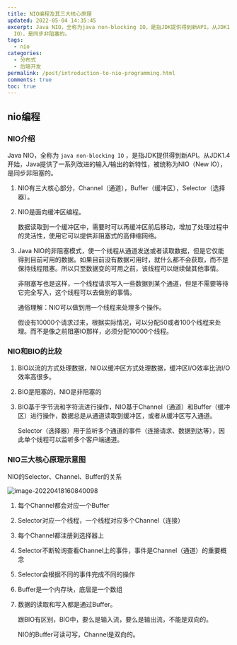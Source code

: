 ```yaml
---
title: NIO编程及其三大核心原理
updated: 2022-05-04 14:35:45
excerpt: Java NIO，全称为java non-blocking IO，是指JDK提供得到新API。从JDK1.4开始，Java提供了一系列改进的输入/输出的新特性，被统称为NIO（New
  IO），是同步非阻塞的。
tags:
  - nio
categories:
  - 分布式
  - 后端开发
permalink: /post/introduction-to-nio-programming.html
comments: true
toc: true
---
```

## nio编程

### NIO介绍

Java NIO，全称为 `java non-blocking IO` ，是指JDK提供得到新API。从JDK1.4开始，Java提供了一系列改进的输入/输出的新特性，被统称为NIO（New IO），是同步非阻塞的。

1. NIO有三大核心部分，Channel（通道），Buffer（缓冲区），Selector（选择器）。

2. NIO是面向缓冲区编程。

   数据读取到一个缓冲区中，需要时可以再缓冲区前后移动，增加了处理过程中的灵活性，使用它可以提供非阻塞式的高伸缩网络。

3. Java NIO的非阻塞模式，使一个线程从通道发送或者读取数据，但是它仅能得到目前可用的数据。如果目前没有数据可用时，就什么都不会获取，而不是保持线程阻塞。所以只至数据变的可用之前，该线程可以继续做其他事情。

   非阻塞写也是这样，一个线程请求写入一些数据到某个通道，但是不需要等待它完全写入，这个线程可以去做别的事情。

   通俗理解：NIO可以做到用一个线程来处理多个操作。

   假设有10000个请求过来，根据实际情况，可以分配50或者100个线程来处理。而不是像之前阻塞IO那样，必须分配10000个线程。

### NIO和BIO的比较

1. BIO以流的方式处理数据，NIO以缓冲区方式处理数据，缓冲区I/O效率比流I/O效率高很多。

2. BIO是阻塞的，NIO是非阻塞的

3. BIO基于字节流和字符流进行操作，NIO基于Channel（通道）和Buffer（缓冲区）进行操作，数据总是从通道读取到缓冲区，或者从缓冲区写入通道。

   Selector（选择器）用于监听多个通道的事件（连接请求、数据到达等），因此单个线程可以监听多个客户端通道。

### NIO三大核心原理示意图

NIO的Selector、Channel、Buffer的关系

![image-20220418160840098](https://img1.terwer.space/image-20220418160840098.png)

1. 每个Channel都会对应一个Buffer

2. Selector对应一个线程，一个线程对应多个Channel（连接）

3. 每个Channel都注册到选择器上

4. Selector不断轮询查看Channel上的事件，事件是Channel（通道）的重要概念

5. Selector会根据不同的事件完成不同的操作

6. Buffer是一个内存块，底层是一个数组

7. 数据的读取和写入都是通过Buffer。

   跟BIO有区别，BIO中，要么是输入流，要么是输出流，不能是双向的。

   NIO的Buffer可读可写，Channel是双向的。